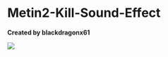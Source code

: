 # Metin2-Kill-Sound-Effect
**Created by blackdragonx61**

[![](http://img.youtube.com/vi/vitrFKGqyT0/maxresdefault.jpg)](http://www.youtube.com/watch?v=vitrFKGqyT0)